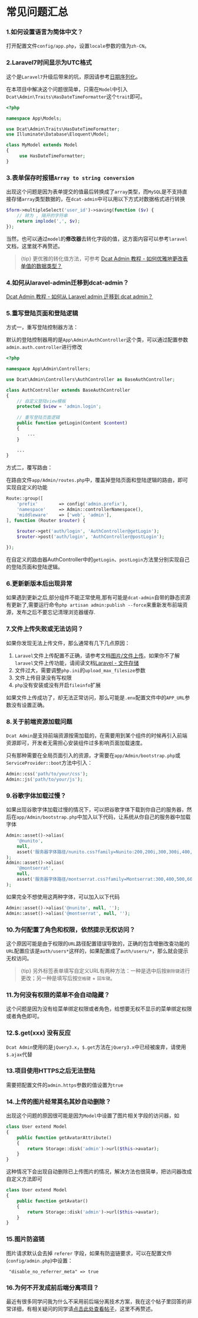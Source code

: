 # 常见问题汇总

### 1.如何设置语言为简体中文？

打开配置文件`config/app.php`，设置`locale`参数的值为`zh-CN`。

### 2.Laravel7时间显示为UTC格式

这个是`Laravel7`升级后带来的坑，原因请参考[日期序列化](https://learnku.com/docs/laravel/7.x/upgrade/7445#date-serialization)。

在本项目中解决这个问题很简单，只需在`Model`中引入`Dcat\Admin\Traits\HasDateTimeFormatter`这个`trait`即可。

```php
<?php

namespace App\Models;

use Dcat\Admin\Traits\HasDateTimeFormatter;
use Illuminate\Database\Eloquent\Model;

class MyModel extends Model
{
     use HasDateTimeFormatter;
}
```

### 3.表单保存时报错`Array to string conversion`

出现这个问题是因为表单提交的值最后转换成了`array`类型，而`MySQL`是不支持直接存储`array`类型数据的，在`dcat-admin`中可以用以下方式对数据格式进行转换

```php
$form->multipleSelect('user_id')->saving(function ($v) {
    // 转为 , 隔开的字符串
    return implode(',', $v);
});
```

当然，也可以通过`model`的**修改器**去转化字段的值，这方面内容可以参考`laravel`文档，这里就不再赘述。

> {tip} 更优雅的转化值方法，可参考 [Dcat Admin 教程 - 如何优雅地更改表单值的数据类型？](https://learnku.com/articles/44386)


### 4.如何从laravel-admin迁移到dcat-admin？
[Dcat Admin 教程 - 如何从 Laravel admin 迁移到 dcat admin？](https://learnku.com/articles/44235)

### 5.重写登陆页面和登陆逻辑

方式一，重写登陆控制器方法：

默认的登陆控制器用的是`App\Admin\AuthController`这个类，可以通过配置参数`admin.auth.controller`进行修改

```php
<?php

namespace App\Admin\Controllers;

use Dcat\Admin\Controllers\AuthController as BaseAuthController;

class AuthController extends BaseAuthController
{
    // 自定义登陆view模板
    protected $view = 'admin.login';
	
	// 重写登陆页面逻辑
	public function getLogin(Content $content)
    {
        ...
    }

    ...
}

```


方式二，覆写路由：

在路由文件`app/Admin/routes.php`中，覆盖掉登陆页面和登陆逻辑的路由，即可实现自定义的功能

```php
Route::group([
    'prefix'        => config('admin.prefix'),
    'namespace'     => Admin::controllerNamespace(),
    'middleware'    => ['web', 'admin'],
], function (Router $router) {

    $router->get('auth/login', 'AuthController@getLogin');
    $router->post('auth/login', 'AuthController@postLogin');
    
});
```

在自定义的路由器AuthController中的`getLogin`、`postLogin`方法里分别实现自己的登陆页面和登陆逻辑。


### 6.更新新版本后出现异常

如果遇到更新之后,部分组件不能正常使用,那有可能是`dcat-admin`自带的静态资源有更新了,需要运行命令`php artisan admin:publish --force`来重新发布前端资源，发布之后不要忘记清理浏览器缓存.

### 7.文件上传失败或无法访问？

如果你发现无法上传文件，那么通常有几下几点原因：

1. `Laravel`文件上传配置不正确，请参考文档[图片/文件上传](https://learnku.com/docs/dcat-admin/1.x/picture-file-upload/8106)。如果你不了解`laravel`文件上传功能，请阅读文档[Laravel - 文件存储](https://learnku.com/docs/laravel/7.x/filesystem/7485)
2. 文件过大，需要调整`php.ini`的`upload_max_filesize`参数
3. 文件上传目录没有写权限
4. `php`没有安装或没有开启`fileinfo`扩展

如果文件上传成功了，却无法正常访问，那么可能是`.env`配置文件中的`APP_URL`参数没有设置正确。

### 8.关于前端资源加载问题

`Dcat Admin`是支持前端资源按需加载的，在需要用到某个组件的时候再引入前端资源即可，开发者无需担心安装组件过多影响页面加载速度。

只有那种需要在全局页面引入的资源，才需要在`app/Admin/bootstrap.php`或`ServiceProvider::boot`方法中引入：

```php
Admin::css('path/to/your/css');
Admin::js('path/to/your/js');
```

### 9.谷歌字体加载过慢？

如果出现谷歌字体加载过慢的情况下，可以把谷歌字体下载到你自己的服务器，然后在`app/Admin/bootstrap.php`中加入以下代码，让系统从你自己的服务器中加载字体

```php
Admin::asset()->alias(
	'@nunito', 
	null, 
	asset('服务器字体路径/nunito.css?family=Nunito:200,200i,300,300i,400,400i,600,600i,800,800i,900,900i')
);
Admin::asset()->alias(
	'@montserrat', 
	null, 
	asset('服务器字体路径/montserrat.css?family=Montserrat:300,400,500,600')
);
```


如果完全不想使用这两种字体，可以加入以下代码
```php
Admin::asset()->alias('@nunito', null, '');
Admin::asset()->alias('@montserrat', null, '');
```

### 10.为何配置了角色和权限，依然提示无权访问？

这个原因可能是由于权限的`URL`路径配置错误导致的，正确的包含增删改查功能的`URL`配置应该是`auth/users*`这样的，如果配置成了`auth/users/*`，那么就会提示无权访问。

> {tip} 另外标签表单填写自定义URL有两种方法：一种是选中后按`删除键`进行更改；另一种是填写后按`空格键` + `回车键`。

### 11.为何没有权限的菜单不会自动隐藏？

这个问题是因为没有给菜单绑定权限或者角色，给想要无权不显示的菜单绑定权限或者角色即可。

### 12.$.get(xxx) 没有反应

`Dcat Admin`使用的是`jQuery3.x`，`$.get`方法在`jQuery3.x`中已经被废弃，请使用`$.ajax`代替

### 13.项目使用HTTPS之后无法登陆

需要把配置文件的`admin.https`参数的值设置为`true`

### 14.上传的图片经常莫名其妙自动删除？

出现这个问题的原因很可能是因为`Model`中设置了图片相关字段的访问器，如

```php
class User extend Model
{
    public function getAvatarAttribute()
    {
        return Storage::disk('admin')->url($this->avatar);
    }
}
```

这种情况下会出现自动删除已上传图片的情况，解决方法也很简单，把访问器改成自定义方法即可

```php
class User extend Model
{
    public function getAvatar()
    {
        return Storage::disk('admin')->url($this->avatar);
    }
}
```



### 15.图片防盗链
图片请求默认会去掉 `referer` 字段，如果有防盗链要求，可以在配置文件(`config/admin.php`)中设置：

```
 "disable_no_referrer_meta" => true
```

### 16.为何不开发成前后端分离项目？

最近有很多同学问我为什么不采用前后端分离技术方案，我在这个帖子里回答的非常详细，有相关疑问的同学请[点击此处查看帖子](https://github.com/jqhph/dcat-admin/issues/27)，这里不再赘述。